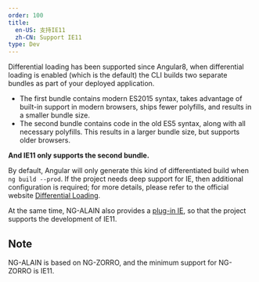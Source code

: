 ```yaml
---
order: 100
title:
  en-US: 支持IE11
  zh-CN: Support IE11
type: Dev
---
```


Differential loading has been supported since Angular8, when differential loading is enabled (which is the default) the CLI builds two separate bundles as part of your deployed application.

* The first bundle contains modern ES2015 syntax, takes advantage of built-in support in modern browsers, ships fewer polyfills, and results in a smaller bundle size.
* The second bundle contains code in the old ES5 syntax, along with all necessary polyfills. This results in a larger bundle size, but supports older browsers.

**And IE11 only supports the second bundle.**

By default, Angular will only generate this kind of differentiated build when `ng build --prod`. If the project needs deep support for IE, then additional configuration is required; for more details, please refer to the official website [Differential Loading](https://angular.io/guide/deployment#differential-loading).

At the same time, NG-ALAIN also provides a [plug-in IE](/cli/plugin#ie), so that the project supports the development of IE11.

## Note

NG-ALAIN is based on NG-ZORRO, and the minimum support for NG-ZORRO is IE11.
